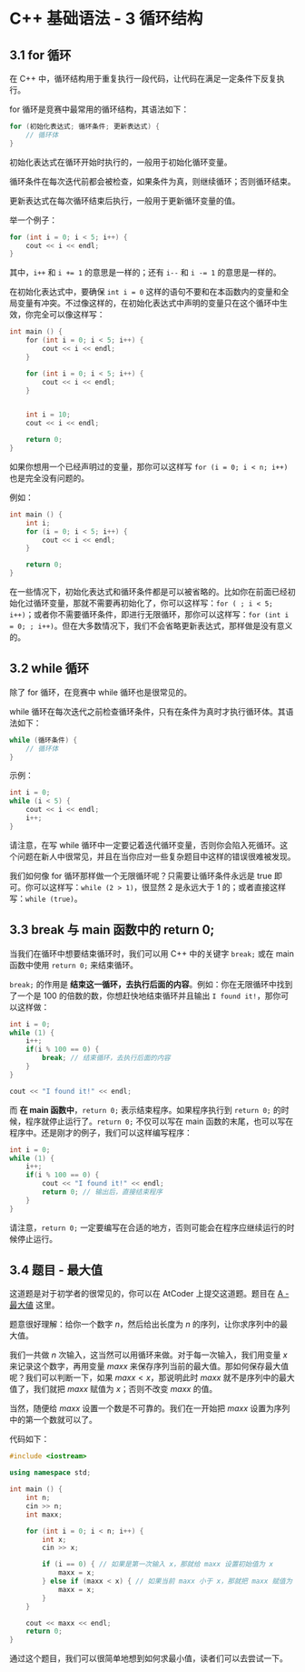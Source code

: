 # C++ 基础语法 - 3 循环结构

## 3.1 for 循环

在 C++ 中，循环结构用于重复执行一段代码，让代码在满足一定条件下反复执行。

for 循环是竞赛中最常用的循环结构，其语法如下：

```cpp
for (初始化表达式; 循环条件; 更新表达式) {
    // 循环体
}
```

初始化表达式在循环开始时执行的，一般用于初始化循环变量。

循环条件在每次迭代前都会被检查，如果条件为真，则继续循环；否则循环结束。

更新表达式在每次循环结束后执行，一般用于更新循环变量的值。

举一个例子：

```cpp
for (int i = 0; i < 5; i++) {
    cout << i << endl;
}
```

其中，`i++` 和 `i += 1` 的意思是一样的；还有 `i--` 和 `i -= 1` 的意思是一样的。

在初始化表达式中，要确保 `int i = 0` 这样的语句不要和在本函数内的变量和全局变量有冲突。不过像这样的，在初始化表达式中声明的变量只在这个循环中生效，你完全可以像这样写：

```cpp
int main () {
    for (int i = 0; i < 5; i++) {
        cout << i << endl;
    }

    for (int i = 0; i < 5; i++) {
        cout << i << endl;
    }


    int i = 10;
    cout << i << endl;

    return 0;
}
```

如果你想用一个已经声明过的变量，那你可以这样写 `for (i = 0; i < n; i++)` 也是完全没有问题的。

例如：

```cpp
int main () {
    int i;
    for (i = 0; i < 5; i++) {
        cout << i << endl;
    }

    return 0;
}
```

在一些情况下，初始化表达式和循环条件都是可以被省略的。比如你在前面已经初始化过循环变量，那就不需要再初始化了，你可以这样写：`for ( ; i < 5; i++)`；或者你不需要循环条件，即进行无限循环，那你可以这样写：`for (int i = 0; ; i++)`。但在大多数情况下，我们不会省略更新表达式，那样做是没有意义的。

## 3.2 while 循环

除了 for 循环，在竞赛中 while 循环也是很常见的。

while 循环在每次迭代之前检查循环条件，只有在条件为真时才执行循环体。其语法如下：

```cpp
while (循环条件) {
    // 循环体
}
```

示例：

```cpp
int i = 0;
while (i < 5) {
    cout << i << endl;
    i++;
}
```

请注意，在写 while 循环中一定要记着迭代循环变量，否则你会陷入死循环。这个问题在新人中很常见，并且在当你应对一些复杂题目中这样的错误很难被发现。

我们如何像 for 循环那样做一个无限循环呢？只需要让循环条件永远是 true 即可。你可以这样写：`while (2 > 1)`，很显然 $2$ 是永远大于 $1$ 的；或者直接这样写：`while (true)`。

## 3.3 break 与 main 函数中的 return 0;

当我们在循环中想要结束循环时，我们可以用 C++ 中的关键字 `break;` 或在 main 函数中使用 `return 0;` 来结束循环。

`break;` 的作用是 **结束这一循环，去执行后面的内容**。例如：你在无限循环中找到了一个是 $100$ 的倍数的数，你想赶快地结束循环并且输出 `I found it!`，那你可以这样做：

```cpp
int i = 0;
while (1) {
    i++;
    if(i % 100 == 0) {
        break; // 结束循环，去执行后面的内容
    }
}

cout << "I found it!" << endl;
```

而 **在 main 函数中**，`return 0;` 表示结束程序。如果程序执行到 `return 0;` 的时候，程序就停止运行了。`return 0;` 不仅可以写在 main 函数的末尾，也可以写在程序中。还是刚才的例子，我们可以这样编写程序：

```cpp
int i = 0;
while (1) {
    i++;
    if(i % 100 == 0) {
        cout << "I found it!" << endl;
        return 0; // 输出后，直接结束程序
    }
}
```

请注意，`return 0;` 一定要编写在合适的地方，否则可能会在程序应继续运行的时候停止运行。

## 3.4 题目 - 最大值

这道题是对于初学者的很常见的，你可以在 AtCoder 上提交这道题。题目在 [A - 最大値](https://atcoder.jp/contests/chokudai_S001/tasks/chokudai_S001_a) 这里。

题意很好理解：给你一个数字 $n$，然后给出长度为 $n$ 的序列，让你求序列中的最大值。

我们一共做 $n$ 次输入，这当然可以用循环来做。对于每一次输入，我们用变量 $x$ 来记录这个数字，再用变量 $maxx$ 来保存序列当前的最大值。那如何保存最大值呢？我们可以判断一下，如果 $maxx < x$，那说明此时 $maxx$ 就不是序列中的最大值了，我们就把 $maxx$ 赋值为 $x$；否则不改变 $maxx$ 的值。

当然，随便给 $maxx$ 设置一个数是不可靠的。我们在一开始把 $maxx$ 设置为序列中的第一个数就可以了。

代码如下：

```cpp
#include <iostream>

using namespace std;

int main () {
    int n;
    cin >> n;
    int maxx;

    for (int i = 0; i < n; i++) {
        int x;
        cin >> x;

        if (i == 0) { // 如果是第一次输入 x，那就给 maxx 设置初始值为 x
            maxx = x;
        } else if (maxx < x) { // 如果当前 maxx 小于 x，那就把 maxx 赋值为 x
            maxx = x;
        }
    }

    cout << maxx << endl;
    return 0;
}
```

通过这个题目，我们可以很简单地想到如何求最小值，读者们可以去尝试一下。
